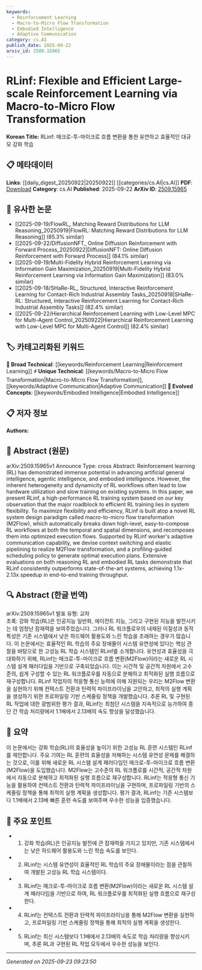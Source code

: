 ```yaml
---
keywords:
  - Reinforcement Learning
  - Macro-to-Micro Flow Transformation
  - Embodied Intelligence
  - Adaptive Communication
category: cs.AI
publish_date: 2025-09-22
arxiv_id: 2509.15965
---
```


<!-- KEYWORD_LINKING_METADATA:
{
  "processed_timestamp": "2025-09-23T09:23:50.697709",
  "vocabulary_version": "1.0",
  "selected_keywords": [
    "Reinforcement Learning",
    "Macro-to-Micro Flow Transformation",
    "Embodied Intelligence",
    "Adaptive Communication"
  ],
  "rejected_keywords": [],
  "similarity_scores": {
    "Reinforcement Learning": 0.88,
    "Macro-to-Micro Flow Transformation": 0.78,
    "Embodied Intelligence": 0.82,
    "Adaptive Communication": 0.77
  },
  "extraction_method": "AI_prompt_based",
  "budget_applied": true,
  "candidates_json": {
    "candidates": [
      {
        "surface": "Reinforcement Learning",
        "canonical": "Reinforcement Learning",
        "aliases": [
          "RL"
        ],
        "category": "broad_technical",
        "rationale": "Reinforcement Learning is a foundational concept in AI and connects to various subfields and applications.",
        "novelty_score": 0.45,
        "connectivity_score": 0.92,
        "specificity_score": 0.6,
        "link_intent_score": 0.88
      },
      {
        "surface": "Macro-to-Micro Flow Transformation",
        "canonical": "Macro-to-Micro Flow Transformation",
        "aliases": [
          "M2Flow"
        ],
        "category": "unique_technical",
        "rationale": "This is a novel approach introduced in the paper, offering a new perspective on RL system design.",
        "novelty_score": 0.85,
        "connectivity_score": 0.65,
        "specificity_score": 0.9,
        "link_intent_score": 0.78
      },
      {
        "surface": "Embodied Intelligence",
        "canonical": "Embodied Intelligence",
        "aliases": [],
        "category": "evolved_concepts",
        "rationale": "Embodied Intelligence is an emerging area linking physical systems with AI, relevant to the paper's focus.",
        "novelty_score": 0.7,
        "connectivity_score": 0.75,
        "specificity_score": 0.8,
        "link_intent_score": 0.82
      },
      {
        "surface": "Adaptive Communication",
        "canonical": "Adaptive Communication",
        "aliases": [],
        "category": "unique_technical",
        "rationale": "This concept is key to the paper's system design, enabling efficient RL training workflows.",
        "novelty_score": 0.65,
        "connectivity_score": 0.7,
        "specificity_score": 0.78,
        "link_intent_score": 0.77
      }
    ],
    "ban_list_suggestions": [
      "system flexibility",
      "training throughput"
    ]
  },
  "decisions": [
    {
      "candidate_surface": "Reinforcement Learning",
      "resolved_canonical": "Reinforcement Learning",
      "decision": "linked",
      "scores": {
        "novelty": 0.45,
        "connectivity": 0.92,
        "specificity": 0.6,
        "link_intent": 0.88
      }
    },
    {
      "candidate_surface": "Macro-to-Micro Flow Transformation",
      "resolved_canonical": "Macro-to-Micro Flow Transformation",
      "decision": "linked",
      "scores": {
        "novelty": 0.85,
        "connectivity": 0.65,
        "specificity": 0.9,
        "link_intent": 0.78
      }
    },
    {
      "candidate_surface": "Embodied Intelligence",
      "resolved_canonical": "Embodied Intelligence",
      "decision": "linked",
      "scores": {
        "novelty": 0.7,
        "connectivity": 0.75,
        "specificity": 0.8,
        "link_intent": 0.82
      }
    },
    {
      "candidate_surface": "Adaptive Communication",
      "resolved_canonical": "Adaptive Communication",
      "decision": "linked",
      "scores": {
        "novelty": 0.65,
        "connectivity": 0.7,
        "specificity": 0.78,
        "link_intent": 0.77
      }
    }
  ]
}
-->

# RLinf: Flexible and Efficient Large-scale Reinforcement Learning via Macro-to-Micro Flow Transformation

**Korean Title:** RLinf: 매크로-투-마이크로 흐름 변환을 통한 유연하고 효율적인 대규모 강화 학습

## 📋 메타데이터

**Links**: [[daily_digest_20250922|20250922]] [[categories/cs.AI|cs.AI]]
**PDF**: [Download](https://arxiv.org/pdf/2509.15965.pdf)
**Category**: cs.AI
**Published**: 2025-09-22
**ArXiv ID**: [2509.15965](https://arxiv.org/abs/2509.15965)

## 🔗 유사한 논문
- [[2025-09-19/FlowRL_ Matching Reward Distributions for LLM Reasoning_20250919|FlowRL: Matching Reward Distributions for LLM Reasoning]] (85.3% similar)
- [[2025-09-22/DiffusionNFT_ Online Diffusion Reinforcement with Forward Process_20250922|DiffusionNFT: Online Diffusion Reinforcement with Forward Process]] (84.1% similar)
- [[2025-09-19/Multi-Fidelity Hybrid Reinforcement Learning via Information Gain Maximization_20250919|Multi-Fidelity Hybrid Reinforcement Learning via Information Gain Maximization]] (83.0% similar)
- [[2025-09-18/SHaRe-RL_ Structured, Interactive Reinforcement Learning for Contact-Rich Industrial Assembly Tasks_20250918|SHaRe-RL: Structured, Interactive Reinforcement Learning for Contact-Rich Industrial Assembly Tasks]] (82.4% similar)
- [[2025-09-22/Hierarchical Reinforcement Learning with Low-Level MPC for Multi-Agent Control_20250922|Hierarchical Reinforcement Learning with Low-Level MPC for Multi-Agent Control]] (82.4% similar)

## 🏷️ 카테고리화된 키워드
**🧠 Broad Technical**: [[keywords/Reinforcement Learning|Reinforcement Learning]]
**⚡ Unique Technical**: [[keywords/Macro-to-Micro Flow Transformation|Macro-to-Micro Flow Transformation]], [[keywords/Adaptive Communication|Adaptive Communication]]
**🚀 Evolved Concepts**: [[keywords/Embodied Intelligence|Embodied Intelligence]]

## 📋 저자 정보

**Authors:** 

## 📄 Abstract (원문)

arXiv:2509.15965v1 Announce Type: cross 
Abstract: Reinforcement learning (RL) has demonstrated immense potential in advancing artificial general intelligence, agentic intelligence, and embodied intelligence. However, the inherent heterogeneity and dynamicity of RL workflows often lead to low hardware utilization and slow training on existing systems. In this paper, we present RLinf, a high-performance RL training system based on our key observation that the major roadblock to efficient RL training lies in system flexibility. To maximize flexibility and efficiency, RLinf is built atop a novel RL system design paradigm called macro-to-micro flow transformation (M2Flow), which automatically breaks down high-level, easy-to-compose RL workflows at both the temporal and spatial dimensions, and recomposes them into optimized execution flows. Supported by RLinf worker's adaptive communication capability, we devise context switching and elastic pipelining to realize M2Flow transformation, and a profiling-guided scheduling policy to generate optimal execution plans. Extensive evaluations on both reasoning RL and embodied RL tasks demonstrate that RLinf consistently outperforms state-of-the-art systems, achieving 1.1x-2.13x speedup in end-to-end training throughput.

## 🔍 Abstract (한글 번역)

arXiv:2509.15965v1 발표 유형: 교차  
초록: 강화 학습(RL)은 인공지능 일반화, 에이전트 지능, 그리고 구현된 지능을 발전시키는 데 엄청난 잠재력을 보여주었습니다. 그러나 RL 워크플로우의 내재된 이질성과 동적 특성은 기존 시스템에서 낮은 하드웨어 활용도와 느린 학습을 초래하는 경우가 많습니다. 이 논문에서는 효율적인 RL 학습의 주요 장애물이 시스템 유연성에 있다는 핵심 관찰을 바탕으로 한 고성능 RL 학습 시스템인 RLinf를 소개합니다. 유연성과 효율성을 극대화하기 위해, RLinf는 매크로-투-마이크로 흐름 변환(M2Flow)이라는 새로운 RL 시스템 설계 패러다임을 기반으로 구축되었습니다. 이는 시간적 및 공간적 차원에서 고수준의, 쉽게 구성할 수 있는 RL 워크플로우를 자동으로 분해하고 최적화된 실행 흐름으로 재구성합니다. RLinf 작업자의 적응형 통신 능력에 의해 지원되는 우리는 M2Flow 변환을 실현하기 위해 컨텍스트 전환과 탄력적 파이프라이닝을 고안하고, 최적의 실행 계획을 생성하기 위한 프로파일링 기반 스케줄링 정책을 개발했습니다. 추론 RL 및 구현된 RL 작업에 대한 광범위한 평가 결과, RLinf는 최첨단 시스템을 지속적으로 능가하여 종단 간 학습 처리량에서 1.1배에서 2.13배의 속도 향상을 달성했습니다.

## 📝 요약

이 논문에서는 강화 학습(RL)의 효율성을 높이기 위한 고성능 RL 훈련 시스템인 RLinf를 제안합니다. 주요 기여는 RL 훈련의 효율성을 저해하는 시스템 유연성 문제를 해결하는 것으로, 이를 위해 새로운 RL 시스템 설계 패러다임인 매크로-투-마이크로 흐름 변환(M2Flow)을 도입했습니다. M2Flow는 고수준의 RL 워크플로를 시간적, 공간적 차원에서 자동으로 분해하고 최적화된 실행 흐름으로 재구성합니다. RLinf는 적응형 통신 기능을 활용하여 컨텍스트 전환과 탄력적 파이프라이닝을 구현하며, 프로파일링 기반의 스케줄링 정책을 통해 최적의 실행 계획을 생성합니다. 평가 결과, RLinf는 기존 시스템보다 1.1배에서 2.13배 빠른 훈련 속도를 보여주며 우수한 성능을 입증했습니다.

## 🎯 주요 포인트

- 1. 강화 학습(RL)은 인공지능 발전에 큰 잠재력을 가지고 있지만, 기존 시스템에서는 낮은 하드웨어 활용도와 느린 학습 속도를 보인다.
- 2. RLinf는 시스템 유연성이 효율적인 RL 학습의 주요 장애물이라는 점을 관찰하여 개발된 고성능 RL 학습 시스템이다.
- 3. RLinf는 매크로-투-마이크로 흐름 변환(M2Flow)이라는 새로운 RL 시스템 설계 패러다임을 기반으로 하여, RL 워크플로우를 최적화된 실행 흐름으로 재구성한다.
- 4. RLinf는 컨텍스트 전환과 탄력적 파이프라이닝을 통해 M2Flow 변환을 실현하고, 프로파일링 기반 스케줄링 정책을 통해 최적의 실행 계획을 생성한다.
- 5. RLinf는 최신 시스템보다 1.1배에서 2.13배의 속도로 학습 처리량을 향상시키며, 추론 RL과 구현된 RL 작업 모두에서 우수한 성능을 보인다.


---

*Generated on 2025-09-23 09:23:50*
